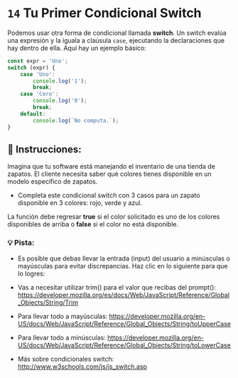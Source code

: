 # `14` Tu Primer Condicional Switch 

Podemos usar otra forma de condicional llamada **switch**. Un switch evalúa una expresión y la iguala a claúsula `case`, ejecutando la declaraciones que hay dentro de ella. Aquí hay un ejemplo básico:

```js
const expr = 'Uno';
switch (expr) {
    case 'Uno':
        console.log('1');
        break;
    case 'Cero':
        console.log('0');
        break;
    default:
        console.log(`No computa.`);    
}
```
## :pencil: Instrucciones:

Imagina que tu software está manejando el inventario de una tienda de zapatos. El cliente necesita saber qué colores tienes disponible en un modelo específico de zapatos.


* Completa este condicional switch con 3 casos para un zapato disponible en 3 colores: rojo, verde y azul.

La función debe regresar **true** si el color solicitado es uno de los colores disponibles de arriba o **false** si el color no está disponible.

### 💡 Pista:

* Es posible que debas llevar la entrada (input) del usuario a minúsculas o mayúsculas para evitar discrepancias. Haz clic en lo siguiente para que lo logres:

* Vas a necesitar utilizar trim() para el valor que recibas del prompt(): https://developer.mozilla.org/es/docs/Web/JavaScript/Reference/Global_Objects/String/Trim

* Para llevar todo a mayúsculas: https://developer.mozilla.org/en-US/docs/Web/JavaScript/Reference/Global_Objects/String/toUpperCase

* Para llevar todo a minúsculas: https://developer.mozilla.org/en-US/docs/Web/JavaScript/Reference/Global_Objects/String/toLowerCase

* Más sobre condicionales switch:
http://www.w3schools.com/js/js_switch.asp